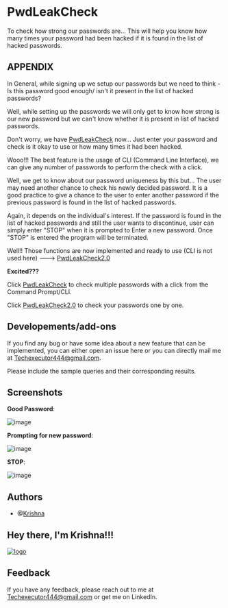 # PwdLeakCheck
To check how strong our passwords are...
This will help you know how many times your password had been hacked if it is found in the list of hacked passwords.

**APPENDIX**
--------------------------------------------------------------------------------------------------------------------------------------------------------------------------------
In General, while signing up we setup our passwords but we need to think - Is this password good enough/ isn't it present in the list of hacked passwords?

Well, while setting up the passwords we will only get to know how strong is our new password but we can't know whether it is present in list of hacked passwords.

Don't worry, we have [PwdLeakCheck](https://github.com/KrishAleti/PwdLeakCheck/blob/main/PwdLeakCheck.py) now... Just enter your password and check is it okay to
use or how many times it had been hacked.

Wooo!!! The best feature is the usage of CLI (Command Line Interface), we can give any number of passwords to perform the check with a click.

Well, we get to know about our password uniqueness by this but... The user may need another chance to check his newly decided password.
It is a good practice to give a chance to the user to enter another password if the previous password is found in the list of hacked passwords.

Again, it depends on the individual's interest. If the password is found in the list of hacked passwords and still the user wants to discontinue, user can simply
enter "STOP" when it is prompted to Enter a new password. Once "STOP" is entered the program will be terminated.

Well!! Those functions are now implemented and ready to use (CLI is not used here) ---> [PwdLeakCheck2.0](https://github.com/KrishAleti/PwdLeakCheck/blob/main/PwdLeakCheck2.0.py)

**Excited???** 

Click [PwdLeakCheck](https://github.com/KrishAleti/PwdLeakCheck/blob/main/PwdLeakCheck.py) to check multiple passwords with a click from the Command Prompt/CLI.

Click [PwdLeakCheck2.0](https://github.com/KrishAleti/PwdLeakCheck/blob/main/PwdLeakCheck2.0.py) to check your passwords one by one.

**Developements/add-ons**
---------------------------------------------------------------------------------------------------------------------------------------------------------------------------------
If you find any bug or have some idea about a new feature that can be implemented, you can either open an issue here or you can directly mail me at Techexecutor444@gmail.com.

Please include the sample queries and their corresponding results.

**Screenshots**
---------------------------------------------------------------------------------------------------------------------------------------------------------------------------------
**Good Password**:

![image](https://user-images.githubusercontent.com/79400175/133414252-17862704-9710-4467-9f1b-1deaad5efc89.png)

**Prompting for new password**:

![image](https://user-images.githubusercontent.com/79400175/133413369-b0bf5dd5-9557-4c01-bd31-fcbcca48cfa2.png)

**STOP**:

![image](https://user-images.githubusercontent.com/79400175/133413590-a4d545d9-ac7f-4406-b4ac-7950db8708bf.png)

**Authors**
---------------------------------------------------------------------------------------------------------------------------------------------------------------------------------
+ @[Krishna](https://github.com/KrishAleti)

**Hey there, I'm Krishna!!!**
---------------------------------------------------------------------------------------------------------------------------------------------------------------------------------
[![logo](https://user-images.githubusercontent.com/79400175/133382302-395bc4fc-a684-46a4-8bac-91e1758041be.png)](https://www.linkedin.com/in/krishaleti/)

**Feedback**
---------------------------------------------------------------------------------------------------------------------------------------------------------------------------------
If you have any feedback, please reach out to me at Techexecutor444@gmail.com or get me on LinkedIn.
